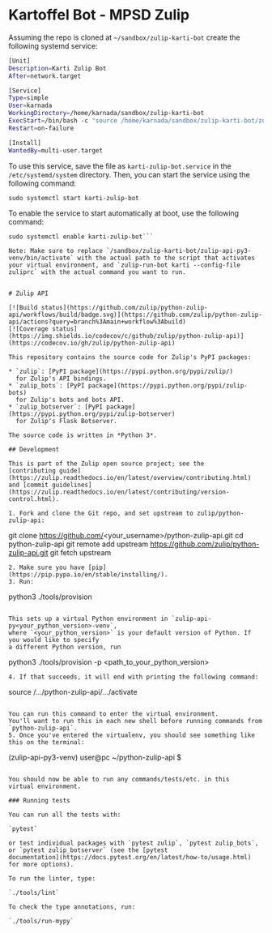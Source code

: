 # Kartoffel Bot - MPSD Zulip

Assuming the repo is cloned at `~/sandbox/zulip-karti-bot` create the following systemd service:

```bash
[Unit]
Description=Karti Zulip Bot
After=network.target

[Service]
Type=simple
User=karnada
WorkingDirectory=/home/karnada/sandbox/zulip-karti-bot
ExecStart=/bin/bash -c "source /home/karnada/sandbox/zulip-karti-bot/zulip-api-py3-venv/bin/activate && zulip-run-bot karti --config-file zuliprc"
Restart=on-failure

[Install]
WantedBy=multi-user.target
```
To use this service, save the file as `karti-zulip-bot.service` in the `/etc/systemd/system` directory. Then, you can start the service using the following command:
```
sudo systemctl start karti-zulip-bot
```
To enable the service to start automatically at boot, use the following command:

```
sudo systemctl enable karti-zulip-bot```

Note: Make sure to replace `/sandbox/zulip-karti-bot/zulip-api-py3-venv/bin/activate` with the actual path to the script that activates your virtual environment, and `zulip-run-bot karti --config-file zuliprc` with the actual command you want to run.


# Zulip API

[![Build status](https://github.com/zulip/python-zulip-api/workflows/build/badge.svg)](https://github.com/zulip/python-zulip-api/actions?query=branch%3Amain+workflow%3Abuild)
[![Coverage status](https://img.shields.io/codecov/c/github/zulip/python-zulip-api)](https://codecov.io/gh/zulip/python-zulip-api)

This repository contains the source code for Zulip's PyPI packages:

* `zulip`: [PyPI package](https://pypi.python.org/pypi/zulip/)
  for Zulip's API bindings.
* `zulip_bots`: [PyPI package](https://pypi.python.org/pypi/zulip-bots)
  for Zulip's bots and bots API.
* `zulip_botserver`: [PyPI package](https://pypi.python.org/pypi/zulip-botserver)
  for Zulip's Flask Botserver.

The source code is written in *Python 3*.

## Development

This is part of the Zulip open source project; see the
[contributing guide](https://zulip.readthedocs.io/en/latest/overview/contributing.html)
and [commit guidelines](https://zulip.readthedocs.io/en/latest/contributing/version-control.html).

1. Fork and clone the Git repo, and set upstream to zulip/python-zulip-api:

   ```
   git clone https://github.com/<your_username>/python-zulip-api.git
   cd python-zulip-api
   git remote add upstream https://github.com/zulip/python-zulip-api.git
   git fetch upstream
   ```
2. Make sure you have [pip](https://pip.pypa.io/en/stable/installing/).
3. Run:

   ```
   python3 ./tools/provision
   ```

   This sets up a virtual Python environment in `zulip-api-py<your_python_version>-venv`,
   where `<your_python_version>` is your default version of Python. If you would like to specify
   a different Python version, run

   ```
   python3 ./tools/provision -p <path_to_your_python_version>
   ```
4. If that succeeds, it will end with printing the following command:

   ```
   source /.../python-zulip-api/.../activate
   ```

   You can run this command to enter the virtual environment.
   You'll want to run this in each new shell before running commands from `python-zulip-api`.
5. Once you've entered the virtualenv, you should see something like this on the terminal:

   ```
   (zulip-api-py3-venv) user@pc ~/python-zulip-api $
   ```

   You should now be able to run any commands/tests/etc. in this
   virtual environment.

### Running tests

You can run all the tests with:

`pytest`

or test individual packages with `pytest zulip`, `pytest zulip_bots`,
or `pytest zulip_botserver` (see the [pytest
documentation](https://docs.pytest.org/en/latest/how-to/usage.html)
for more options).

To run the linter, type:

`./tools/lint`

To check the type annotations, run:

`./tools/run-mypy`
